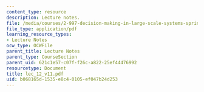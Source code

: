 ```yaml
---
content_type: resource
description: Lecture notes.
file: /media/courses/2-997-decision-making-in-large-scale-systems-spring-2004/b068165d1535e8c40105ef047b24d253_lec_12_v11.pdf
file_type: application/pdf
learning_resource_types:
- Lecture Notes
ocw_type: OCWFile
parent_title: Lecture Notes
parent_type: CourseSection
parent_uid: 621c1e57-c07f-f26c-a822-25ef44476992
resourcetype: Document
title: lec_12_v11.pdf
uid: b068165d-1535-e8c4-0105-ef047b24d253
---
```

